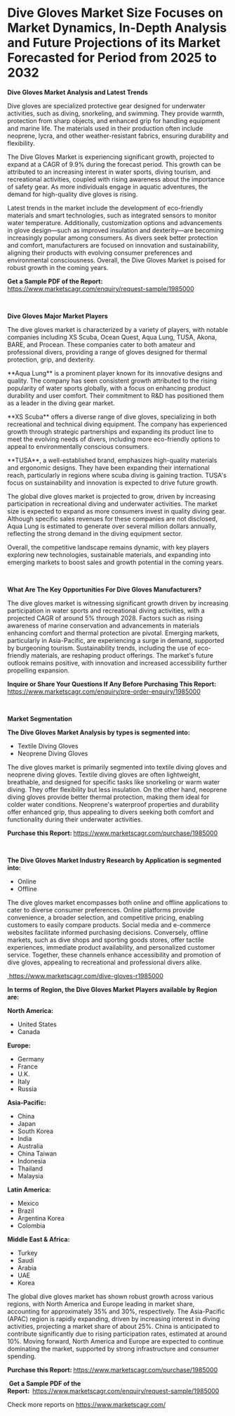 <p><h1>Dive Gloves Market Size Focuses on Market Dynamics, In-Depth Analysis and Future Projections of its Market Forecasted for Period from 2025 to 2032</h1></p><p><strong>Dive Gloves Market Analysis and Latest Trends</strong></p>
<p><p>Dive gloves are specialized protective gear designed for underwater activities, such as diving, snorkeling, and swimming. They provide warmth, protection from sharp objects, and enhanced grip for handling equipment and marine life. The materials used in their production often include neoprene, lycra, and other weather-resistant fabrics, ensuring durability and flexibility.</p><p>The Dive Gloves Market is experiencing significant growth, projected to expand at a CAGR of 9.9% during the forecast period. This growth can be attributed to an increasing interest in water sports, diving tourism, and recreational activities, coupled with rising awareness about the importance of safety gear. As more individuals engage in aquatic adventures, the demand for high-quality dive gloves is rising.</p><p>Latest trends in the market include the development of eco-friendly materials and smart technologies, such as integrated sensors to monitor water temperature. Additionally, customization options and advancements in glove design—such as improved insulation and dexterity—are becoming increasingly popular among consumers. As divers seek better protection and comfort, manufacturers are focused on innovation and sustainability, aligning their products with evolving consumer preferences and environmental consciousness. Overall, the Dive Gloves Market is poised for robust growth in the coming years.</p></p>
<p><strong>Get a Sample PDF of the Report:&nbsp;</strong> <a href="https://www.marketscagr.com/enquiry/request-sample/1985000?utm_campaign=1920&utm_medium=2&utm_source=Github&utm_content=ia&utm_term=07022025&utm_id=dive-gloves">https://www.marketscagr.com/enquiry/request-sample/1985000</a></p>
<p>&nbsp;</p>
<p><strong>Dive Gloves Major Market Players</strong></p>
<p><p>The dive gloves market is characterized by a variety of players, with notable companies including XS Scuba, Ocean Quest, Aqua Lung, TUSA, Akona, BARE, and Procean. These companies cater to both amateur and professional divers, providing a range of gloves designed for thermal protection, grip, and dexterity.</p><p>**Aqua Lung** is a prominent player known for its innovative designs and quality. The company has seen consistent growth attributed to the rising popularity of water sports globally, with a focus on enhancing product durability and user comfort. Their commitment to R&D has positioned them as a leader in the diving gear market.</p><p>**XS Scuba** offers a diverse range of dive gloves, specializing in both recreational and technical diving equipment. The company has experienced growth through strategic partnerships and expanding its product line to meet the evolving needs of divers, including more eco-friendly options to appeal to environmentally conscious consumers.</p><p>**TUSA**, a well-established brand, emphasizes high-quality materials and ergonomic designs. They have been expanding their international reach, particularly in regions where scuba diving is gaining traction. TUSA's focus on sustainability and innovation is expected to drive future growth.</p><p>The global dive gloves market is projected to grow, driven by increasing participation in recreational diving and underwater activities. The market size is expected to expand as more consumers invest in quality diving gear. Although specific sales revenues for these companies are not disclosed, Aqua Lung is estimated to generate over several million dollars annually, reflecting the strong demand in the diving equipment sector.</p><p>Overall, the competitive landscape remains dynamic, with key players exploring new technologies, sustainable materials, and expanding into emerging markets to boost sales and growth potential in the coming years.</p></p>
<p>&nbsp;</p>
<p><strong>What Are The Key Opportunities For Dive Gloves Manufacturers?</strong></p>
<p><p>The dive gloves market is witnessing significant growth driven by increasing participation in water sports and recreational diving activities, with a projected CAGR of around 5% through 2028. Factors such as rising awareness of marine conservation and advancements in materials enhancing comfort and thermal protection are pivotal. Emerging markets, particularly in Asia-Pacific, are experiencing a surge in demand, supported by burgeoning tourism. Sustainability trends, including the use of eco-friendly materials, are reshaping product offerings. The market's future outlook remains positive, with innovation and increased accessibility further propelling expansion.</p></p>
<p><strong>Inquire or Share Your Questions If Any Before Purchasing This Report:</strong> <a href="https://www.marketscagr.com/enquiry/pre-order-enquiry/1985000?utm_campaign=1920&utm_medium=2&utm_source=Github&utm_content=ia&utm_term=07022025&utm_id=dive-gloves">https://www.marketscagr.com/enquiry/pre-order-enquiry/1985000</a></p>
<p>&nbsp;</p>
<p><strong>Market Segmentation</strong></p>
<p><strong>The Dive Gloves Market Analysis by types is segmented into:</strong></p>
<p><ul><li>Textile Diving Gloves</li><li>Neoprene Diving Gloves</li></ul></p>
<p><p>The dive gloves market is primarily segmented into textile diving gloves and neoprene diving gloves. Textile diving gloves are often lightweight, breathable, and designed for specific tasks like snorkeling or warm water diving. They offer flexibility but less insulation. On the other hand, neoprene diving gloves provide better thermal protection, making them ideal for colder water conditions. Neoprene's waterproof properties and durability offer enhanced grip, thus appealing to divers seeking both comfort and functionality during their underwater activities.</p></p>
<p><strong>Purchase this Report:&nbsp;</strong><a href="https://www.marketscagr.com/purchase/1985000?utm_campaign=1920&utm_medium=2&utm_source=Github&utm_content=ia&utm_term=07022025&utm_id=dive-gloves">https://www.marketscagr.com/purchase/1985000</a></p>
<p>&nbsp;</p>
<p><strong>The Dive Gloves Market Industry Research by Application is segmented into:</strong></p>
<p><ul><li>Online</li><li>Offline</li></ul></p>
<p><p>The dive gloves market encompasses both online and offline applications to cater to diverse consumer preferences. Online platforms provide convenience, a broader selection, and competitive pricing, enabling customers to easily compare products. Social media and e-commerce websites facilitate informed purchasing decisions. Conversely, offline markets, such as dive shops and sporting goods stores, offer tactile experiences, immediate product availability, and personalized customer service. Together, these channels enhance accessibility and promotion of dive gloves, appealing to recreational and professional divers alike.</p></p>
<p><a href="https://www.marketscagr.com/dive-gloves-r1985000?utm_campaign=1920&utm_medium=2&utm_source=Github&utm_content=ia&utm_term=07022025&utm_id=dive-gloves">&nbsp;https://www.marketscagr.com/dive-gloves-r1985000</a></p>
<p><strong>In terms of Region, the Dive Gloves Market Players available by Region are:</strong></p>
<p>
    <p> <strong> North America: </strong>
        <ul>
            <li>United States</li>
            <li>Canada</li>
        </ul>
        </p> 
    <p> <strong> Europe: </strong>
        <ul>
            <li>Germany</li>
            <li>France</li>
            <li>U.K.</li>
            <li>Italy</li>
            <li>Russia</li>
        </ul>
        </p> 
    <p> <strong> Asia-Pacific: </strong>
        <ul>
            <li>China</li>
            <li>Japan</li>
            <li>South Korea</li>
            <li>India</li>
            <li>Australia</li>
            <li>China Taiwan</li>
            <li>Indonesia</li>
            <li>Thailand</li>
            <li>Malaysia</li>
        </ul>
        </p> 
    <p> <strong> Latin America: </strong>
        <ul>
            <li>Mexico</li>
            <li>Brazil</li>
            <li>Argentina Korea</li>
            <li>Colombia</li>
        </ul>
        </p> 
    <p> <strong> Middle East & Africa: </strong>
        <ul>
            <li>Turkey</li>
            <li>Saudi</li>
            <li>Arabia</li>
            <li>UAE</li>
            <li>Korea</li>
        </ul>
    </p>
    </p>
<p><p>The global dive gloves market has shown robust growth across various regions, with North America and Europe leading in market share, accounting for approximately 35% and 30%, respectively. The Asia-Pacific (APAC) region is rapidly expanding, driven by increasing interest in diving activities, projecting a market share of about 25%. China is anticipated to contribute significantly due to rising participation rates, estimated at around 10%. Moving forward, North America and Europe are expected to continue dominating the market, supported by strong infrastructure and consumer spending.</p></p>
<p><strong>Purchase this Report: </strong><a href="https://www.marketscagr.com/purchase/1985000?utm_campaign=1920&utm_medium=2&utm_source=Github&utm_content=ia&utm_term=07022025&utm_id=dive-gloves">https://www.marketscagr.com/purchase/1985000</a></p>
<p>&nbsp;<strong>Get a Sample PDF of the Report:&nbsp;&nbsp;</strong><a href="https://www.marketscagr.com/enquiry/request-sample/1985000?utm_campaign=1920&utm_medium=2&utm_source=Github&utm_content=ia&utm_term=07022025&utm_id=dive-gloves">https://www.marketscagr.com/enquiry/request-sample/1985000</a></p>
<p><strong></strong></p>
<p>Check more reports on <a href="https://www.marketscagr.com/?utm_campaign=1920&utm_medium=2&utm_source=Github&utm_content=ia&utm_term=07022025&utm_id=dive-gloves">https://www.marketscagr.com/</a></p>
